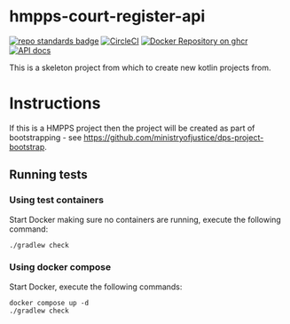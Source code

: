 # hmpps-court-register-api
[![repo standards badge](https://img.shields.io/badge/endpoint.svg?&style=flat&logo=github&url=https%3A%2F%2Foperations-engineering-reports.cloud-platform.service.justice.gov.uk%2Fapi%2Fv1%2Fcompliant_public_repositories%2Fhmpps-court-register-api)](https://operations-engineering-reports.cloud-platform.service.justice.gov.uk/public-report/hmpps-court-register-api "Link to report")
[![CircleCI](https://circleci.com/gh/ministryofjustice/hmpps-court-register-api/tree/main.svg?style=svg)](https://circleci.com/gh/ministryofjustice/hmpps-court-register-api)
[![Docker Repository on ghcr](https://img.shields.io/badge/ghcr.io-repository-2496ED.svg?logo=docker)](https://ghcr.io/ministryofjustice/hmpps-court-register-api)
[![API docs](https://img.shields.io/badge/API_docs_-view-85EA2D.svg?logo=swagger)](https://court-register-api-dev.hmpps.service.justice.gov.uk/swagger-ui.html)

This is a skeleton project from which to create new kotlin projects from.

# Instructions

If this is a HMPPS project then the project will be created as part of bootstrapping -
see https://github.com/ministryofjustice/dps-project-bootstrap.

## Running tests

### Using test containers
Start Docker making sure no containers are running, execute the following command:
```shell
./gradlew check
```

### Using docker compose

Start Docker, execute the following commands:
```shell
docker compose up -d 
./gradlew check
```
